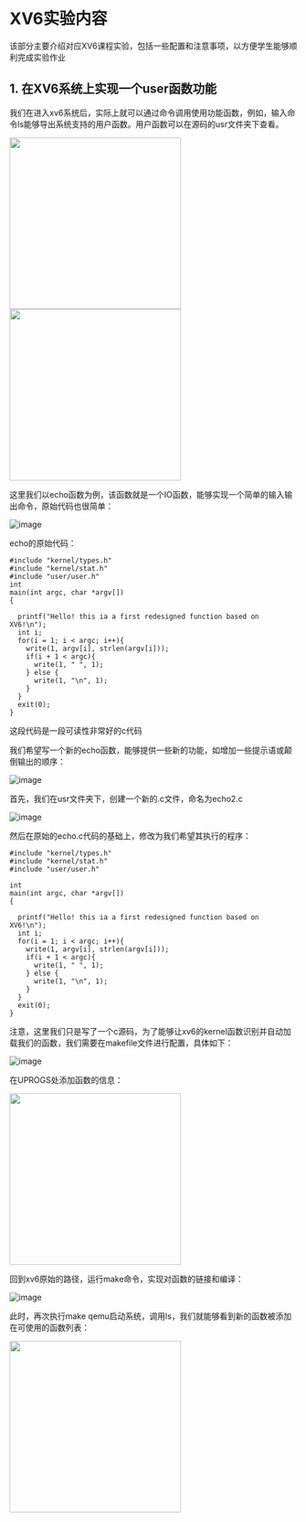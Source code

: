 # XV6实验内容

该部分主要介绍对应XV6课程实验，包括一些配置和注意事项，以方便学生能够顺利完成实验作业

## 1. 在XV6系统上实现一个user函数功能

我们在进入xv6系统后，实际上就可以通过命令调用使用功能函数，例如，输入命令ls能够导出系统支持的用户函数。用户函数可以在源码的usr文件夹下查看。

<img src="https://github.com/user-attachments/assets/a446fd11-e405-45b4-a0a9-a837d71b21d5" height="300px">

<img src="https://github.com/user-attachments/assets/313c5891-fcd9-4a4c-bf5f-062e692c8cb3" height="300px">

这里我们以echo函数为例，该函数就是一个IO函数，能够实现一个简单的输入输出命令，原始代码也很简单：

![image](https://github.com/user-attachments/assets/1f794549-bdee-415d-8118-86cf8768697e)

echo的原始代码：

<pre class="prettyprint"><code class=" hljs xml">#include "kernel/types.h"
#include "kernel/stat.h"
#include "user/user.h"
int
main(int argc, char *argv[])
{

  printf("Hello! this ia a first redesigned function based on XV6!\n"); 
  int i;
  for(i = 1; i < argc; i++){
    write(1, argv[i], strlen(argv[i]));
    if(i + 1 < argc){
      write(1, " ", 1);
    } else {
      write(1, "\n", 1);
    }
  }
  exit(0);
}</code></pre> 

这段代码是一段可读性非常好的c代码

我们希望写一个新的echo函数，能够提供一些新的功能，如增加一些提示语或颠倒输出的顺序：

![image](https://github.com/user-attachments/assets/428a23d4-38cc-4e21-aff6-be3e0827646c)

首先，我们在usr文件夹下，创建一个新的.c文件，命名为echo2.c

![image](https://github.com/user-attachments/assets/d7139e86-b378-43f1-a091-8dc1a8ec3197)

然后在原始的echo.c代码的基础上，修改为我们希望其执行的程序：

<pre class="prettyprint"><code class=" hljs xml">#include "kernel/types.h"
#include "kernel/stat.h"
#include "user/user.h"

int
main(int argc, char *argv[])
{

  printf("Hello! this ia a first redesigned function based on XV6!\n"); 
  int i;
  for(i = 1; i < argc; i++){
    write(1, argv[i], strlen(argv[i]));
    if(i + 1 < argc){
      write(1, " ", 1);
    } else {
      write(1, "\n", 1);
    }
  }
  exit(0);
}</code></pre> 

注意，这里我们只是写了一个c源码，为了能够让xv6的kernel函数识别并自动加载我们的函数，我们需要在makefile文件进行配置，具体如下：

![image](https://github.com/user-attachments/assets/a2cd9627-1ac3-4fe0-b34c-a7fd60f14421)

在UPROGS处添加函数的信息：

<img src="https://github.com/user-attachments/assets/c4653340-ee9b-4019-a3a0-d82c23515fcb" height="300px">

回到xv6原始的路径，运行make命令，实现对函数的链接和编译：

![image](https://github.com/user-attachments/assets/18f5b58b-68eb-4d5e-870d-cefc2fbbe68f)

此时，再次执行make qemu启动系统，调用ls，我们就能够看到新的函数被添加在可使用的函数列表：

<img src="https://github.com/user-attachments/assets/5d53e96a-80d1-4a1e-aa5f-141d751bb4b3" height="300px">


